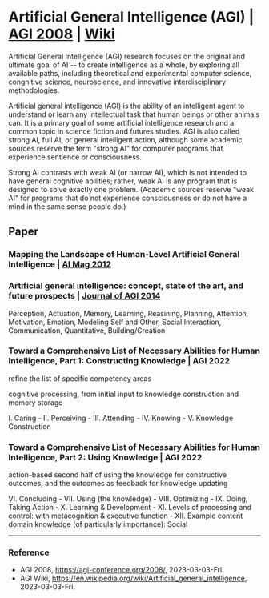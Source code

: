# Artificial General Intelligence (AGI) | [AGI 2008](https://agi-conference.org/2008/) | [Wiki](https://en.wikipedia.org/wiki/Artificial_general_intelligence)

Artificial General Intelligence (AGI) research focuses on the original and ultimate goal of AI -- to create intelligence as a whole, by exploring all available paths, including theoretical and experimental computer science, congnitive science, neuroscience, and innovative interdisciplinary methodologies.

Artificial general intelligence (AGI) is the ability of an intelligent agent to understand or learn any intellectual task that human beings or other animals can. It is a primary goal of some artificial intelligence research and a common topic in science fiction and futures studies. AGI is also called strong AI, full AI, or general intelligent action, although some academic sources reserve the term "strong AI" for computer programs that experience sentience or consciousness.

Strong AI contrasts with weak AI (or narrow AI), which is not intended to have general cognitive abilities; rather, weak AI is any program that is designed to solve exactly one problem. (Academic sources reserve "weak AI" for programs that do not experience consciousness or do not have a mind in the same sense people do.)

## Paper

### Mapping the Landscape of Human-Level Artificial General Intelligence | [AI Mag 2012](https://ojs.aaai.org/aimagazine/index.php/aimagazine/article/view/2322)

### Artificial general intelligence: concept, state of the art, and future prospects | [Journal of AGI 2014](https://sciendo.com/article/10.2478/jagi-2014-0001)

Perception, Actuation, Memory, Learning, Reasining, Planning, Attention, Motivation, Emotion, Modeling Self and Other, Social Interaction, Communication, Quantitative, Building/Creation

### Toward a Comprehensive List of Necessary Abilities for Human Inteliigence, Part 1: Constructing Knowledge | AGI 2022

refine the list of specific competency areas

cognitive processing, from initial input to knowledge construction and memory storage

I. Caring - II. Perceiving - III. Attending - IV. Knowing - V. Knowledge Construction

### Toward a Comprehensive List of Necessary Abilities for Human Intelligence, Part 2: Using Knowledge | AGI 2022

action-based second half of using the knowledge for constructive outcomes, and the outcomes as feedback for knowledge updating

VI. Concluding - VII. Using (the knowledge) - VIII. Optimizing - IX. Doing, Taking Action - X. Learning & Development - XI. Levels of processing and control: with metacognition & executive function - XII. Example content domain knowledge (of particularly importance): Social

---

### Reference
- AGI 2008, https://agi-conference.org/2008/, 2023-03-03-Fri.
- AGI Wiki, https://en.wikipedia.org/wiki/Artificial_general_intelligence, 2023-03-03-Fri.
